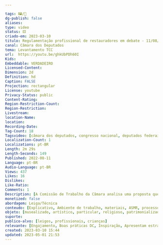 ```yaml
---

tags: 🖼️/🎥️
dg-publish: false
aliases: 
type: video
status: 🟨️ 
criado-em: 2023-03-10
titulo: Regulamentação profissional de restauradores em debate - 11/08/22
canal: Câmara dos Deputados
tema: Levantamento TCC 
url:  https://youtu.be/ghkUbPDh60I
Kids: 
Embeddable: VERDADEIRO
Licensed-Content: 
Dimension: 2d
Definition: hd
Caption: FALSE
Projection: rectangular
License: youtube
Privacy-Status: public
Content-Rating: 
Region-Restriction-Count: 
Region-Restriction: 
Livestream: 
location-Name: 
location: 
Recording-Date: 
Tag-Count: 18
Tagsvideo: [câmara dos deputados, congresso nacional, deputados federais, camara federal, comissao de cultura, regulamentação, restauradores, profissão, bens culturais, bens culturais moveis, preservação do patrimonio, proteçao do patriminio, conservação de bens, museologos, cultura, alteraçoes de texto, restaurador, conservador-restaurador]
Localization-Count: 1
Localizations: pt-BR 
Length: 2m 29s
Length-Seconds: 149
Published: 2022-08-11
Language: pt-BR
Audio-Language: pt-BR
Views: 437
Likes: 16
Dislikes: 
Like-Ratio: 
Comments: 1
Description: [A Comissão de Trabalho da Câmara analisa uma proposta que regulamenta a profissão de Conservador-Restaurador de Bens Culturais. Um parecer sobre o projeto já foi apresentado ao colegiado, mas não foi votado. Nesta quarta-feira (11/08), a Comissão de Cultura realizou uma audiência pública sobre o tema e sugestões de modificações ao texto foram debatidas.<br><br>Conheça nossos termos de uso]
monetized: false
abordagem: Leiga/Técnica
conteudo: [Explicativo, Ambiente de trabalho, materiais, ASMR, processos]
objeto: [musealizado, artístico, particular, religioso, patrimonializado, histórico]
suporte:
publico-alvo: [leigos, profissionais, crianças]
relevante: [Engajamento, Boas práticas DC, Inspiração, Apresentam estratégias de DC, Inovações, cibercultura]
created: 2023-03-10 15:44
updated: 2023-05-01 21:53
---
```


